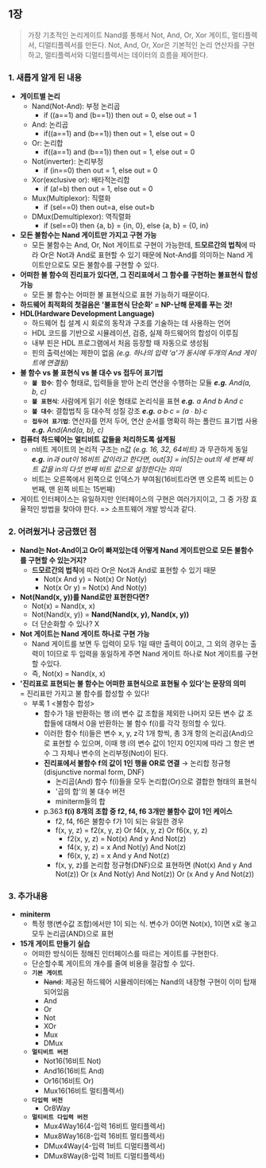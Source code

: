 ## 1장

> 가장 기초적인 논리게이트 Nand를 통해서 Not, And, Or, Xor 게이트, 멀티플렉서, 디멀티플렉서를 만든다.
> Not, And, Or, Xor은 기본적인 논리 연산자를 구현하고, 멀티플렉서와 디멀티플렉서는 데이터의 흐름을 제어한다. 

### 1. 새롭게 알게 된 내용 
* **게이트별 논리**
	* Nand(Not-And): 부정 논리곱
		* if ((a\==1) and (b\==1)) then out = 0, else out = 1
	* And: 논리곱
		* if((a\==1) and (b\==1)) then out = 1, else out = 0
	* Or: 논리합
		* if((a\==1) and (b\==1)) then out = 1, else out = 0
	* Not(inverter): 논리부정
		*  if (in\==0) then out = 1, else out = 0
	* Xor(exclusive or): 배타적논리합
		* if (a!=b) then out = 1, else out = 0
	* Mux(Multiplexor): 직렬화
		* if (sel\==0) then out=a, else out=b
	* DMux(Demultiplexor): 역직렬화
		* if (sel\==0) then {a, b} = {in, 0}, else {a, b} = {0, in}
* **모든 불함수는 Nand 게이트만 가지고 구현 가능**
	* 모든 불함수는 And, Or, Not 게이트로 구현이 가능한데, **드모르간의 법칙**에 따라 Or은 Not과 And로 표현할 수 있기 때문에 Not-And를 의미하는 Nand 게이트만으로도 모든 불함수를 구현할 수 있다.
* **어떠한 불 함수의 진리표가 있다면, 그 진리표에서 그 함수를 구현하는 불표현식 합성 가능**
	* 모든 불 함수는 어떠한 불 표현식으로 표현 가능하기 때문이다.
* **하드웨어 최적화의 첫걸음은 '불표현식 단순화' = NP-난해 문제를 푸는 것!**
* **HDL(Hardware Development Language)**
	* 하드웨어 칩 설계 시 회로의 동작과 구조를 기술하는 데 사용하는 언어 
	* HDL 코드를 기반으로 시뮬레이션, 검증, 실제 하드웨어의 합성이 이루짐
	* 내부 핀은 HDL 프로그램에서 처음 등장할 때 자동으로 생성됨
	* 핀의 출력선에는 제한이 없음 *(e.g. 하나의 입력 'a'가 동시에 두개의 And 게이트에 연결됨)*
* **불 함수 vs 불 표현식 vs 불 대수 vs 접두어 표기법**
	* **`불 함수`**: 함수 형태로, 입력들을 받아 논리 연산을 수행하는 모듈  ***e.g.** And(a, b, c)*
	* **`불 표현식`**: 사람에게 읽기 쉬운 형태로 논리식을 표현  ***e.g.** a And b And c*
	* **`불 대수`**: 결합법칙 등 대수적 성질 강조  ***e.g.**  a∙b∙c = (a ∙ b)∙c*
	* **`접두어 표기법`**: 연산자를 먼저 두어, 연산 순서를 명확히 하는 폴란드 표기법 사용  ***e.g.** And(And(a, b), c)*
* **컴퓨터 하드웨어는 멀티비트 값들을 처리하도록 설계됨**
	* n비트 게이트의 논리적 구조는 n값 *(e.g. 16, 32, 64비트)* 과 무관하게 동일
		 ***e.g.** in과 out이 16비트 값이라고 한다면, out[3] = in[5]는 out의 세 번째 비트 값을 in의 다섯 번째 비트 값으로 설정한다는 의미*
	* 비트는 오른쪽에서 왼쪽으로 인덱스가 부여됨(16비트라면 맨 오른쪽 비트는 0번째, 맨 왼쪽 비트는 15번째)
* 게이트 인터페이스는 유일하지만 인터페이스의 구현은 여러가지이고, 그 중 가장 효율적인 방법을 찾아야 한다. => 소프트웨어 개발 방식과 같다.

### 2. 어려웠거나 궁금했던 점 
* **Nand는 Not-And이고 Or이 빠져있는데 어떻게 Nand 게이트만으로 모든 불함수를 구현할 수 있는거지?** 
	* **드모르간의 법칙**에 따라 Or은 Not과 And로 표현할 수 있기 때문
		* Not(x And y) = Not(x) Or Not(y)
		* Not(x Or y) = Not(x) And Not(y)
* **Not(Nand(x, y))를 Nand로만 표현한다면?**
	* Not(x) = Nand(x, x)
	* Not(Nand(x, y)) = **Nand(Nand(x, y), Nand(x, y))**
	* 더 단순화할 수 있나? X
* **Not 게이트는 Nand 게이트 하나로 구현 가능**
	* Nand 게이트를 보면 두 입력이 모두 1일 때만 출력이 0이고, 그 외의 경우는 출력이 1이므로 두 입력을 동일하게 주면 Nand 게이트 하나로 Not 게이트를 구현할 수있다.
	* 즉, Not(x) = Nand(x, x)
* **'진리표로 표현되는 불 함수는 어떠한 표현식으로 표현될 수 있다'는 문장의 의미** </br>
	    = 진리표만 가지고 불 함수를 합성할 수 있다!
	* 부록 1 <불함수 합성> 
		* 함수가 1을 반환하는 행 i의 변수 값 조합을 제외한 나머지 모든 변수 값 조합들에 대해서 0을 반환하는 불 함수 f(i)를 각각 정의할 수 있다.
		* 이러한 함수 f(i)들은 변수 x, y, z각 1개 항씩, 총 3개 항의 논리곱(And)으로 표현할 수 있으며, 이때 행 i의 변수 값이 1인지 0인지에 따라 그 항은 변수 그 자체나 변수의 논리부정(Not)이 된다.
		* **진리표에서 불함수 f의 값이 1인 행을 OR로 연결** → 논리합 정규형(disjunctive normal form, DNF)
			* 논리곱(And) 함수 f(i)들을 모두 논리합(Or)으로 결합한 형태의 표현식
			* '곱의 합'의 불 대수 버전
			* miniterm들의 합
		* p.363 **f(i) 8개의 조합 중 f2, f4, f6 3개만 불함수 값이 1인 케이스**
			* f2, f4, f6은 불함수 f가 1이 되는 유일한 경우 
			* f(x, y, z) = f2(x, y, z) Or f4(x, y, z) Or f6(x, y, z)
				* f2(x, y, z) = Not(x) And y And Not(z)
				* f4(x, y, z) = x And Not(y) And Not(z)
				* f6(x, y, z) = x And y And Not(z)
			* f(x, y, z)를 논리합 정규형(DNF)으로 표현하면 (Not(x) And y And Not(z)) Or (x And Not(y) And Not(z)) Or (x And y And Not(z))


### 3. 추가내용
* **miniterm**
	* 특정 행(변수값 조합)에서만 1이 되는 식. 변수가 0이면 Not(x), 1이면 x로 놓고 모두 논리곱(AND)으로 표현 
* **15개 게이트 만들기 실습**
    * 어떠한 방식이든 정해진 인터페이스를 따르는 게이트를 구현한다. 
    * 단순할수록 게이트의 개수를 줄여 비용을 절감할 수 있다. 
	* **`기본 게이트`**
		* ~~Nand~~: 제공된 하드웨어 시뮬레이터에는 Nand의 내장형 구현이 이미 탑재되어있음
		* And
		* Or
		* Not
		* XOr
		* Mux
		* DMux
	* **`멀티비트 버전`**
		* Not16(16비트 Not)
		* And16(16비트 And)
		* Or16(16비트 Or)
		* Mux16(16비트 멀티플렉서)
	* **`다입력 버전`**
		* Or8Way
	* **`멀티비트 다입력 버전`**
		* Mux4Way16(4-입력 16비트 멀티플렉서)
		* Mux8Way16(8-입력 16비트 멀티플렉서)
		* DMux4Way(4-입력 1비트 디멀티플렉서)
		* DMux8Way(8-입력 1비트 디멀티플렉서)